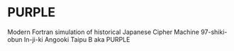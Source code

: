 # PURPLE
Modern Fortran simulation of historical Japanese Cipher Machine 97-shiki-obun In-ji-ki Angooki Taipu B aka PURPLE

